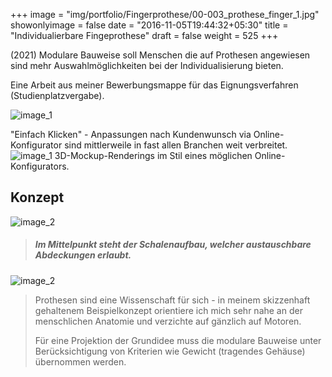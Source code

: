 +++
image = "img/portfolio/Fingerprothese/00-003_prothese_finger_1.jpg"
showonlyimage = false
date = "2016-11-05T19:44:32+05:30"
title = "Individualierbare Fingeprothese"
draft = false
weight = 525
+++

(2021) Modulare Bauweise soll Menschen die auf Prothesen angewiesen sind mehr Auswahlmöglichkeiten bei der Individualisierung bieten.

Eine Arbeit aus meiner Bewerbungsmappe für das Eignungsverfahren (Studienplatzvergabe). 
<!--more-->
![image_1][1]

"Einfach Klicken" - Anpassungen nach Kundenwunsch via Online-Konfigurator sind mittlerweile in fast allen Branchen weit verbreitet.
![image_1][2]
3D-Mockup-Renderings im Stil eines möglichen Online-Konfigurators.


## Konzept

![image_2][3]
> ##### Im Mittelpunkt steht der Schalenaufbau, welcher austauschbare Abdeckungen erlaubt.
![image_2][4]
> Prothesen sind eine Wissenschaft für sich - in meinem skizzenhaft gehaltenem Beispielkonzept orientiere ich mich sehr nahe an der menschlichen Anatomie und verzichte auf gänzlich auf Motoren.
> 
> Für eine Projektion der Grundidee muss die modulare Bauweise unter Berücksichtigung von Kriterien wie Gewicht (tragendes Gehäuse) übernommen werden.


[1]: /img/portfolio/Fingerprothese/00-003_prothese_finger_5.jpg
[2]: /img/portfolio/Fingerprothese/00-003_prothese_finger_2.jpg
[3]: /img/portfolio/Fingerprothese/00-003_prothese_finger_3.jpg
[4]: /img/portfolio/Fingerprothese/00-003_prothese_finger_4.jpg
